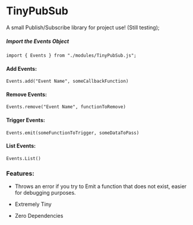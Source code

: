 # TinyPubSub
A small Publish/Subscribe library for project use! (Still testing);


##### Import the Events Object

`import { Events } from "./modules/TinyPubSub.js";`

#### Add Events:

`Events.add("Event Name", someCallbackFunction)`

#### Remove Events:

`Events.remove("Event Name", functionToRemove)`

#### Trigger Events:

`Events.emit(someFunctionToTrigger, someDataToPass)`

#### List Events:

`Events.List()`

### Features:
* Throws an error if you try to Emit a function that does not exist, easier for debugging purposes. 

* Extremely Tiny

*  Zero Dependencies


